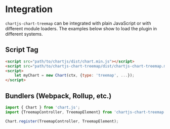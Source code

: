 # Integration

`chartjs-chart-treemap` can be integrated with plain JavaScript or with different module loaders. The examples below show to load the plugin in different systems.

## Script Tag

```html
<script src="path/to/chartjs/dist/chart.min.js"></script>
<script src="path/to/chartjs-chart-treemap/dist/chartjs-chart-treemap.min.js"></script>
<script>
    let myChart = new Chart(ctx, {type: 'treemap', ...});
</script>
```

## Bundlers (Webpack, Rollup, etc.)

```javascript
import { Chart } from 'chart.js';
import {TreemapController, TreemapElement} from 'chartjs-chart-treemap';

Chart.register(TreemapController, TreemapElement);
```
